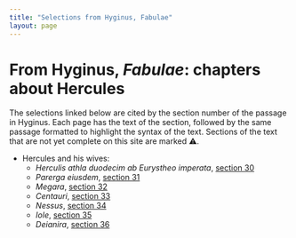 ```yaml
---
title: "Selections from Hyginus, Fabulae"
layout: page
---
```


# From Hyginus, *Fabulae*: chapters about Hercules


The selections linked below are cited by the section number of the passage in Hyginus. Each page has the text of the section, followed by the same passage formatted to highlight the syntax of the text.  Sections of the text that are not yet complete on this site are marked ⚠️.

- Hercules and his wives:
    - *Herculis athla duodecim ab Eurystheo imperata*, [section 30](./reader/30pr.1.1-30pr.1.15a.html)
    - *Parerga eiusdem*, [section 31](./reader/31pr.1.1-31pr.1.6a.html)
    - *Megara*, [section 32](./reader/32pr.1.1-32pr.1.32a.html)
    - *Centauri*, [section 33](./reader/33pr.1.1-33pr.1.30a.html)
    - *Nessus*, [section 34](./reader/34pr.1.1-34pr.1.14a.html)
    - *Iole*, [section 35](./reader/35pr.1.1-35pr.1.13a.html)
    - *Deianira*, [section 36](./reader/36pr.1.1-36pr.1.20a.html)


